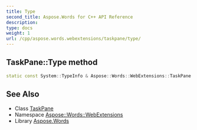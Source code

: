 ```yaml
---
title: Type
second_title: Aspose.Words for C++ API Reference
description: 
type: docs
weight: 1
url: /cpp/aspose.words.webextensions/taskpane/type/
---
```

## TaskPane::Type method




```cpp
static const System::TypeInfo & Aspose::Words::WebExtensions::TaskPane::Type()
```

## See Also

* Class [TaskPane](../)
* Namespace [Aspose::Words::WebExtensions](../../)
* Library [Aspose.Words](../../../)
